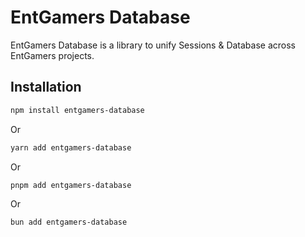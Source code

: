 # EntGamers Database

EntGamers Database is a library to unify Sessions & Database across EntGamers projects.


## Installation

```bash
npm install entgamers-database
```
Or
```bash
yarn add entgamers-database
```
Or
```bash
pnpm add entgamers-database
```
Or
```bash
bun add entgamers-database
```
